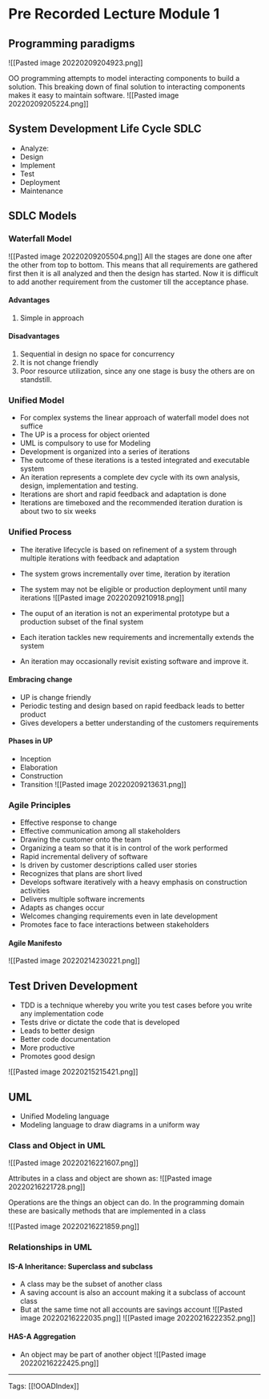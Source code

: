 # Pre Recorded Lecture Module 1

## Programming paradigms
![[Pasted image 20220209204923.png]]

OO programming attempts to model interacting components to build a solution. This breaking down of final solution to interacting components makes it easy to maintain software.
![[Pasted image 20220209205224.png]]


## System Development Life Cycle SDLC
- Analyze: 
- Design
- Implement
- Test
- Deployment
- Maintenance

## SDLC Models
### Waterfall Model
![[Pasted image 20220209205504.png]]
All the stages are done one after the other from top to bottom. This means that all requirements are gathered first then it is all analyzed and then the design has started. Now it is difficult to add another requirement from the customer till the acceptance phase.

#### Advantages
1. Simple in approach

#### Disadvantages
1. Sequential in design no space for concurrency
2. It is not change friendly
3. Poor resource utilization, since any one stage is busy the others are on standstill.

### Unified Model
- For complex systems the linear approach of waterfall model does not suffice
- The UP is a process for object oriented
- UML is compulsory to use for Modeling
- Development is organized into a series of iterations
- The outcome of these iterations is a tested integrated and executable system
- An iteration represents a complete dev cycle with its own analysis, design, implementation and testing. 
- Iterations are short and rapid feedback and adaptation is done
- Iterations are timeboxed and the recommended iteration duration is about two to six weeks

### Unified Process
- The iterative lifecycle is based on refinement of a system through multiple iterations with feedback and adaptation
- The system grows incrementally over time, iteration by iteration
- The system may not be eligible or production deployment until many iterations
![[Pasted image 20220209210918.png]]

- The ouput of an iteration is not an experimental prototype but a production subset of the final system
- Each iteration tackles new requirements and incrementally extends the system
- An iteration may occasionally revisit existing software and improve it.

#### Embracing change
- UP is change friendly
- Periodic testing and design based on rapid feedback leads to better product
- Gives developers a better understanding of the customers requirements

#### Phases in UP
- Inception
- Elaboration
- Construction
- Transition
![[Pasted image 20220209213631.png]]

### Agile Principles
- Effective response to change
- Effective communication among all stakeholders
- Drawing the customer onto the team
- Organizing a team so that it is in control of the work performed
- Rapid incremental delivery of software
- Is driven by customer descriptions called user stories
- Recognizes that plans are short lived
- Develops software iteratively with a heavy emphasis on construction activities
- Delivers multiple software increments
- Adapts as changes occur
- Welcomes changing requirements even in late development
- Promotes face to face interactions between stakeholders

#### Agile Manifesto
![[Pasted image 20220214230221.png]]

## Test Driven Development
- TDD is a technique whereby you write you test cases before you write any implementation code
- Tests drive or dictate the code that is developed
- Leads to better design
- Better code documentation
- More productive
- Promotes good design

![[Pasted image 20220215215421.png]]

## UML
- Unified Modeling language
- Modeling language to draw diagrams in a uniform way

### Class and Object in UML
![[Pasted image 20220216221607.png]]

Attributes in a class and object are shown as:
![[Pasted image 20220216221728.png]]

Operations are the things an object can do. In the programming domain these are basically methods that are implemented in a class

![[Pasted image 20220216221859.png]]

### Relationships in UML
#### IS-A Inheritance: Superclass and subclass
- A class may be the subset of another class
- A saving account is also an account making it a subclass of account class
- But at the same time not all accounts are savings account
![[Pasted image 20220216222035.png]]
![[Pasted image 20220216222352.png]]

#### HAS-A Aggregation 
- An object may be part of another object
![[Pasted image 20220216222425.png]]

---
Tags: [[!OOADIndex]]
